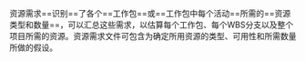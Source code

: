 资源需求==识别==了各个==工作包==或==工作包中每个活动==所需的==资源类型和数量==，可以汇总这些需求，以估算每个工作包、每个WBS分支以及整个项目所需的资源。资源需求文件可包含为确定所用资源的类型、可用性和所需数量所做的假设。